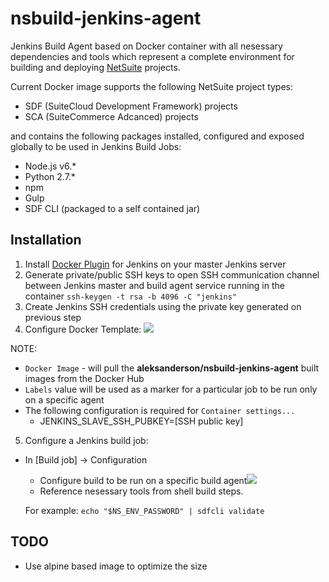 nsbuild-jenkins-agent
=====================

Jenkins Build Agent based on Docker container with all nesessary dependencies and tools which represent a complete environment for building and deploying [NetSuite](http://www.netsuite.com/) projects. 

Current Docker image supports the following NetSuite project types:
* SDF (SuiteCloud Development Framework) projects
* SCA (SuiteCommerce Adcanced) projects

and contains the following packages installed, configured and exposed globally to be used in Jenkins Build Jobs:
* Node.js v6.*
* Python 2.7.*
* npm
* Gulp
* SDF CLI (packaged to a self contained jar)

Installation
------------
1. Install [Docker Plugin](https://wiki.jenkins.io/display/JENKINS/Docker+Plugin) for Jenkins on your master Jenkins server
2. Generate private/public SSH keys to open SSH communication channel between Jenkins master and build agent service running in the container
```ssh-keygen -t rsa -b 4096 -C "jenkins"```
3. Create Jenkins SSH credentials using the private key generated on previous step
4. Configure Docker Template:
![](https://d1ro8r1rbfn3jf.cloudfront.net/ms_107835/klJBuxrcnriYFiPWu25Ignunc9W3ge/Configure%2BSystem%2B%255BJenkins%255D%2B2017-10-15%2B22-30-19.png?Expires=1508182235&Signature=Nm0uuQxWY75IGK1MrX692V0eNEg8RdgLuVNk7660hAeZ2TKQGdV2h0Rk~cpivHfeSKks91RLz9saEU7kuYM0jpXXF5jFnmdKx5HlxxV~C7Gn7SgePe2z~1v0imyxRrkp32eJZGUsGU4f-U4SrKLxDe5OMSXR09O8-ZV3Xg1hr~Y~Vs2vxr3UCC9brDiS1Ne2b6R1WuWW4AlSqJW6H0QLwGM73vfMfnh49OcptYGDTWdcXsXKtBDsroZR4H29lak6x5hkdWKVynPuGFIO~mwEyTIfzaebLHBVXxB~LoUTjD2GSgdqXOSFtaCodh2dil3nxwCrKgCm8zUGBo7UhI6sAA__&Key-Pair-Id=APKAJHEJJBIZWFB73RSA)

NOTE:
* ```Docker Image``` - will pull the **aleksanderson/nsbuild-jenkins-agent** built images from the Docker Hub
* ```Labels``` value will be used as a marker for a particular job to be run only on a specific agent
* The following configuration is required for ```Container settings...```
  * JENKINS_SLAVE_SSH_PUBKEY=[SSH public key]

5. Configure a Jenkins build job:
* In [Build job] -> Configuration
  * Configure build to be run on a specific build agent![](https://d1ro8r1rbfn3jf.cloudfront.net/ms_107835/kLIlALItOgEYmHAGd3PizpzDsCIfJg/NS%2BBuild%2B-%2BDocker%2BAgent%2BConfig%2B%255BJenkins%255D%2B2017-10-15%2B22-41-16.png?Expires=1508182889&Signature=WW-ps8HrDu3znJ0o9NY5tSdvV29W77lhuj~kKxNV6x5yNXGo5LbH6jzcUaT6ZN3~cnYnN4lSgIkwlXtfrc8BNpD-ayRk5m9z1sULaAM0NY94pq7YhFJOjXoJHrBffQ-2hTYGMwEtETCoO~wklhcP--sWRWoXmQcEMZ8o2TEhhTYUvNxtEOMAFtYi1NAIBLZmxCcccbk6mBqnrwXQQk0phz3bpvS~EoiBtUNdwfG0oOMSGVDRNaGz~gDBLLa3EfuVm~~5SH~4UifjXuzLWF4mI65yL2cYdlo8nVXuW1H1NQDKIEI7rDeEC237qB4vUyaSi8Y~1mCteQI9BBjwT6Jgeg__&Key-Pair-Id=APKAJHEJJBIZWFB73RSA)
  * Reference nesessary tools from shell build steps. 
  
  For example: 
  ```echo "$NS_ENV_PASSWORD" | sdfcli validate```


TODO
----
* Use alpine based image to optimize the size